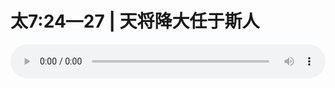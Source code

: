 # 太7:24—27 | 天将降大任于斯人

<audio style="width: 100%;" preload="false" controls controlslist="nodownload"><source src="http://file.simai.life/audio/mp3/old/12200.mp3" type="audio/mpeg">Your browser does not support the audio element.</audio>


